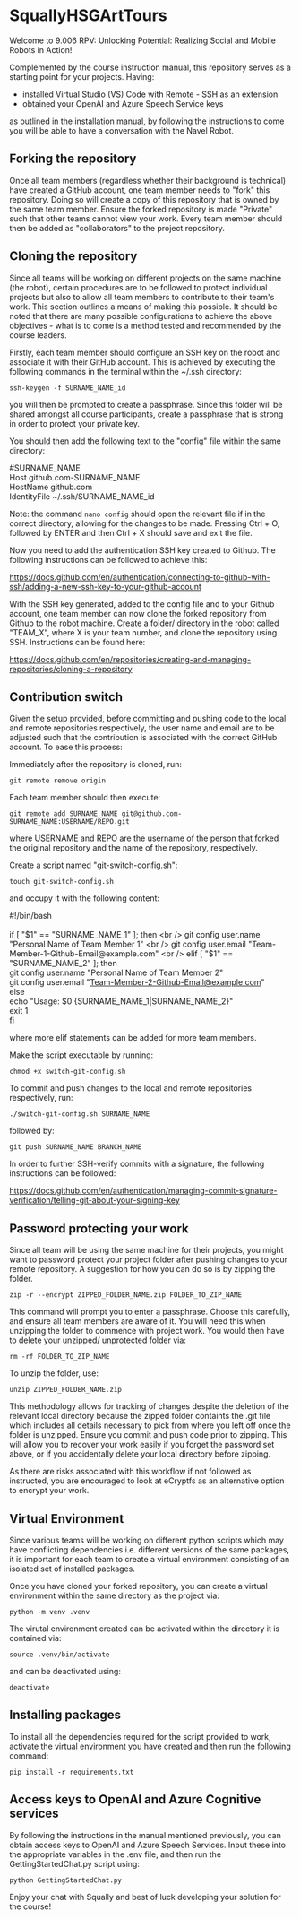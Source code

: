 # SquallyHSGArtTours

Welcome to 9.006 RPV: Unlocking Potential: Realizing Social and Mobile Robots in Action!

Complemented by the course instruction manual, this repository serves as a starting point for your projects. Having:
* installed Virtual Studio (VS) Code with Remote - SSH as an extension
* obtained your OpenAI and Azure Speech Service keys

as outlined in the installation manual, by following the instructions to come you will be able to have a conversation with the Navel Robot.

## Forking the repository

Once all team members (regardless whether their background is technical) have created a GitHub account, one team member needs to "fork" this repository. Doing so will create a copy of this repository that is owned by the same team member. Ensure the forked repository is made "Private" such that other teams cannot view your work. Every team member should then be added as "collaborators" to the project repository.

## Cloning the repository

Since all teams will be working on different projects on the same machine (the robot), certain procedures are to be followed to protect individual projects but also to allow all team members to contribute to their team's work. This section outlines a means of making this possible. It should be noted that there are many possible configurations to achieve the above objectives - what is to come is a method tested and recommended by the course leaders.

Firstly, each team member should configure an SSH key on the robot and associate it with their GitHub account. This is achieved by executing the following commands in the terminal within the ~/.ssh directory:

 `ssh-keygen -f SURNAME_NAME_id`

you will then be prompted to create a passphrase. Since this folder will be shared amongst all course participants, create a passphrase that is strong in order to protect your private key.

You should then add the following text to the "config" file within the same directory:

#SURNAME_NAME <br />
Host github.com-SURNAME_NAME <br />
HostName github.com <br />
IdentityFile ~/.ssh/SURNAME_NAME_id <br />

Note: the command `nano config` should open the relevant file if in the correct directory, allowing for the changes to be made. Pressing Ctrl + O, followed by ENTER and then Ctrl + X should save and exit the file.

Now you need to add the authentication SSH key created to Github. The following instructions can be followed to achieve this:

https://docs.github.com/en/authentication/connecting-to-github-with-ssh/adding-a-new-ssh-key-to-your-github-account

With the SSH key generated, added to the config file and to your Github account, one team member can now clone the forked repository from Github to the robot machine. Create a folder/ directory in the robot called "TEAM_X", where X is your team number, and clone the repository using SSH. Instructions can be found here:

https://docs.github.com/en/repositories/creating-and-managing-repositories/cloning-a-repository

## Contribution switch

Given the setup provided, before committing and pushing code to the local and remote repositories respectively, the user name and email are to be adjusted such that the contribution is associated with the correct GitHub account. To ease this process:

Immediately after the repository is cloned, run:

`git remote remove origin`

Each team member should then execute:

`git remote add SURNAME_NAME git@github.com-SURNAME_NAME:USERNAME/REPO.git`

where USERNAME and REPO are the username of the person that forked the original repository and the name of the repository, respectively.

Create a script named "git-switch-config.sh":

`touch git-switch-config.sh`

and occupy it with the following content:

#!/bin/bash <br />
<br />
if [ "$1" == "SURNAME_NAME_1" ]; then <br />
    git config user.name "Personal Name of Team Member 1" <br />
    git config user.email "Team-Member-1-Github-Email@example.com" <br />
elif [ "$1" == "SURNAME_NAME_2" ]; then <br />
    git config user.name "Personal Name of Team Member 2" <br />
    git config user.email "Team-Member-2-Github-Email@example.com" <br />
else <br />
    echo "Usage: $0 {SURNAME_NAME_1|SURNAME_NAME_2}" <br />
    exit 1 <br />
fi <br />

where more elif statements can be added for more team members. 

Make the script executable by running:

`chmod +x switch-git-config.sh`


To commit and push changes to the local and remote repositories respectively, run:

`./switch-git-config.sh SURNAME_NAME`

followed by:

`git push SURNAME_NAME BRANCH_NAME`

In order to further SSH-verify commits with a signature, the following instructions can be followed:

https://docs.github.com/en/authentication/managing-commit-signature-verification/telling-git-about-your-signing-key

## Password protecting your work

Since all team will be using the same machine for their projects, you might want to password protect your project folder after pushing changes to your remote repository. A suggestion for how you can do so is by zipping the folder.

`zip -r --encrypt ZIPPED_FOLDER_NAME.zip FOLDER_TO_ZIP_NAME`

This command will prompt you to enter a passphrase. Choose this carefully, and ensure all team members are aware of it. You will need this when unzipping the folder to commence with project work. You would then have to delete your unzipped/ unprotected folder via:

`rm -rf FOLDER_TO_ZIP_NAME`

To unzip the folder, use:

`unzip ZIPPED_FOLDER_NAME.zip`

This methodology allows for tracking of changes despite the deletion of the relevant local directory because the zipped folder containts the .git file which includes all details necessary to pick from where you left off once the folder is unzipped. Ensure you commit and push code prior to zipping. This will allow you to recover your work easily if you forget the password set above, or if you accidentally delete your local directory before zipping.

As there are risks associated with this workflow if not followed as instructed, you are encouraged to look at eCryptfs as an alternative option to encrypt your work.

## Virtual Environment

Since various teams will be working on different python scripts which may have conflicting dependencies i.e. different versions of the same packages, it is important for each team to create a virtual environment consisting of an isolated set of installed packages.

Once you have cloned your forked repository, you can create a virtual environment within the same directory as the project via:

`python -m venv .venv`

The virutal environment created can be activated within the directory it is contained via:

`source .venv/bin/activate`

and can be deactivated using:

`deactivate`

## Installing packages

To install all the dependencies required for the script provided to work, activate the virtual environment you have created and then run the following command:

`pip install -r requirements.txt`

## Access keys to OpenAI and Azure Cognitive services

By following the instructions in the manual mentioned previously, you can obtain access keys to OpenAI and Azure Speech Services. Input these into the appropriate variables in the .env file, and then run the GettingStartedChat.py script using:

`python GettingStartedChat.py`

Enjoy your chat with Squally and best of luck developing your solution for the course!





